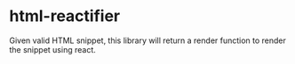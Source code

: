 # html-reactifier
Given valid HTML snippet, this library will return a render function to render the snippet using react.
